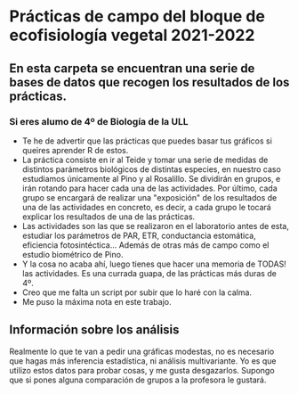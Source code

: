 # Prácticas de campo del bloque de ecofisiología vegetal 2021-2022

## En esta carpeta se encuentran una serie de bases de datos que recogen los resultados de los prácticas. 

### Si eres alumo de 4º de Biología de la ULL

* Te he de advertir que las prácticas que puedes basar tus gráficos si queires aprender R de estos. 
* La práctica consiste en ir al Teide y tomar una serie de medidas de distintos parámetros biológicos de distintas especies, en nuestro caso estudiamos únicamente al Pino y al Rosalillo. Se dividirán en grupos, e irán rotando para hacer cada una de las actividades. Por último, cada grupo se encargará de realizar una "exposición" de los resultados de una de las actividades en concreto, es decir, a cada grupo le tocará explicar los resultados de una de las prácticas.
* Las actividades son las que se realizaron en el laboratorio antes de esta, estudiar los parámetros de PAR, ETR, conductancia estomática, eficiencia fotosintéctica... Además de otras más de campo como el estudio biométrico de Pino.
* Y la cosa no acaba ahí, luego tienes que hacer una memoria de TODAS! las actividades. Es una currada guapa, de las prácticas más duras de 4º.
* Creo que me falta un script por subir que lo haré con la calma.
* Me puso la máxima nota en este trabajo.

## Información sobre los análisis

Realmente lo que te van a pedir una gráficas modestas, no es necesario que hagas más inferencia estadística, ni análisis multivariante. Yo es que utilizo estos datos para probar cosas, y me gusta desgazarlos. Supongo que si pones alguna comparación de grupos a la profesora le gustará.
